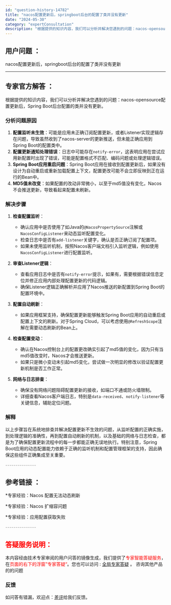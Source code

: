 ```yaml
---
id: "question-history-14782"
title: "nacos配置更新后，springboot后台的配置了类并没有更新"
date: "2024-05-30"
category: "expertConsultation"
description: "根据提供的知识内容，我们可以分析并解决您遇到的问题：nacos-opensource配置更新后，Spring Boot后台配置的类并没有更新。### 分析问题原因1. **配置监听未生效**：可能是应用未正确订阅配置更新，或者Listener实现逻辑存在问题，导致虽然收到了nacos-server的"
---
```


## 用户问题 ： 
 nacos配置更新后，springboot后台的配置了类并没有更新  

---------------
## 专家官方解答 ：

根据提供的知识内容，我们可以分析并解决您遇到的问题：nacos-opensource配置更新后，Spring Boot后台配置的类并没有更新。

### 分析问题原因

1. **配置监听未生效**：可能是应用未正确订阅配置更新，或者Listener实现逻辑存在问题，导致虽然收到了nacos-server的更新推送，但未能正确应用到Spring Boot的配置类中。
2. **配置更新通知处理错误**：日志中可能存在`notify-error`，这表明应用在尝试应用新配置时出现了错误，可能是配置格式不匹配、编码问题或处理逻辑错误。
3. **Spring Boot应用重启问题**：Spring Boot应用在接收到配置更新后，如果没有设计为自动重启或重新加载配置上下文，配置更改可能不会立即反映到正在运行的Bean中。
4. **MD5值未改变**：如果配置的改动非常微小，以至于md5值没有变化，Nacos不会推送更新，导致看起来配置未刷新。

### 解决步骤

1. **检查配置监听**：
   - 确认应用中是否使用了如Java的`@NacosPropertySource`注解或`NacosConfigListener`来动态监听配置变化。
   - 检查日志中是否有`add-listener`关键字，确认是否正确订阅了配置项。
   - 如果未使用监听机制，按照Nacos客户端文档引入监听逻辑，例如使用`NacosConfigListener`进行配置监听。

2. **审查Listener逻辑**：
   - 查看应用日志中是否有`notify-error`提示，如果有，需要根据错误信息定位并修正应用内部处理配置更新的代码逻辑。
   - 确保Listener逻辑正确解析并应用了Nacos推送的新配置到Spring Boot的配置环境中。

3. **配置自动刷新**：
   - 如果应用框架支持，确保配置更新能够触发Spring Boot应用的自动重启或配置上下文的刷新。对于Spring Cloud，可以考虑使用`@RefreshScope`注解在需要动态刷新的Bean上。

4. **检查配置变动**：
   - 确认在Nacos控制台上的配置更改确实引起了md5值的变化，因为只有当md5值改变时，Nacos才会推送更新。
   - 如果只是微小变动未引起md5变化，尝试做一次明显的修改以验证配置更新机制是否工作正常。

5. **网络与日志排查**：
   - 确保没有网络问题阻碍配置更新的接收，如端口不通或防火墙限制。
   - 详细查看Nacos客户端日志，特别是`data-received`、`notify-listener`等关键信息，辅助定位问题。

### 解释

以上步骤旨在系统地排查并解决配置更新不生效的问题，从监听配置的正确实施，到处理逻辑的准确性，再到配置自动刷新的机制，以及基础的网络与日志检查，都是为了确保配置更新流程中的每一步都能正确无误地执行。特别注意，Spring Boot应用的动态配置能力依赖于正确的监听机制和配置管理框架的支持，因此确保这些组件正确集成至关重要。


<font color="#949494">---------------</font> 


## 参考链接 ：

*专家经验：Nacos 配置无法动态刷新 
 
 *专家经验：Nacos 扩缩容问题 
 
 *专家经验：应用配置获取失败 


 <font color="#949494">---------------</font> 
 


## <font color="#FF0000">答疑服务说明：</font> 

本内容经由技术专家审阅的用户问答的镜像生成，我们提供了<font color="#FF0000">专家智能答疑服务</font>，在<font color="#FF0000">页面的右下的浮窗”专家答疑“</font>。您也可以访问 : [全局专家答疑](https://answer.opensource.alibaba.com/docs/intro) 。 咨询其他产品的的问题

### 反馈
如问答有错漏，欢迎点：[差评](https://ai.nacos.io/user/feedbackByEnhancerGradePOJOID?enhancerGradePOJOId=14792)给我们反馈。
